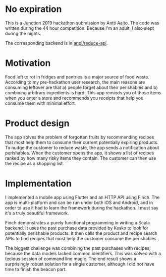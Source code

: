 # No expiration

This is a Junction 2019 hackathon submission by Antti Aalto.
The code was written during the 44 hour competition. Because I'm an adult, I also
slept during the nights.

The corresponding backend is in [anpi/reduce-api](https://github.com/anpi/reduce-api).

# Motivation
Food left to rot in fridges and pantries is a major source of food waste. According to my pre-hackathon user research, the main reasons are consuming leftover are that a) people forget about their perishables and b) combining arbitrary ingredients is hard.
This app reminds you of those items when you enter a store and recommends you receipts that help you consume them with minimal effort.

# Product design
The app solves the problem of forgotten fruits by recommending recipes that most help them to consume their current potentially expiring products. To nudge the customer to reduce waste, the app sends a notification about perishables. When the customer opens the app, it shows a list of recipes ranked by how many risky items they contain. The customer can then use the recipe as a shopping list.

# Implementation
I implemented a mobile app using Flutter and an HTTP API using Finch. The app is multi-platform and can be run under both iOS and Android, and in order to use it had to learn the framework during the hackathon. I must say it's a truly beautiful framework.

Finch demonstrates a purely functional programming in writing a Scala backend. It uses the past purchase data provided by Kesko to look for potentially perishable products. It then calls the product and recipe search APIs to find recipes that most help the customer consume the perishables.

The biggest challenge was combining the past purchases with recipes, because the data models lacked common identifiers. This was solved with a tedious session of command line magic. The end result shows a surprisingly robust solution for a single customer, although I did not have time to finish the beacon part.
